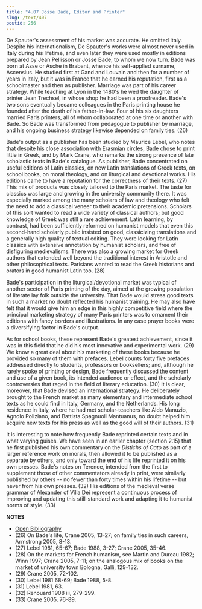 ```yaml
---
title: "4.07 Josse Bade, Editor and Printer"
slug: /text/407
postid: 256
---
```

De Spauter's assessment of his market was accurate. He omitted Italy. Despite his internationalism, De Spauter's works were almost never used in Italy during his lifetime, and even later they were used mostly in editions prepared by Jean Pellisson or Josse Bade, to whom we now turn. Bade was born at Asse or Asche in Brabant, whence his self-applied surname, Ascensius. He studied first at Gand and Louvain and then for a number of years in Italy, but it was in France that he earned his reputation, first as a schoolmaster and then as publisher. Marriage was part of his career strategy. While teaching at Lyon in the 1480's he wed the daughter of printer Jean Trechsel, in whose shop he had been a proofreader. Bade's two sons eventually became colleagues in the Paris printing house he founded after the death of his father-in-law. Four of his six daughters married Paris printers, all of whom collaborated at one time or another with Bade. So Bade was transformed from pedagogue to publisher by marriage, and his ongoing business strategy likewise depended on family ties. (26)

Bade's output as a publisher has been studied by Maurice Lebel, who notes that despite his close association with Erasmian circles, Bade chose to print little in Greek, and by Mark Crane, who remarks the strong presence of late scholastic texts in Bade's catalogue. As publisher, Bade concentrated on useful editions of Latin classics, on new Latin translations of Greek texts, on school books, on moral theology, and on liturgical and devotional works. His editions came to have a reputation for the correctness of their texts. (27) This mix of products was closely tailored to the Paris market. The taste for classics was large and growing in the university community there. It was especially marked among the many scholars of law and theology who felt the need to add a classical veneer to their academic pretensions. Scholars of this sort wanted to read a wide variety of classical authors; but good knowledge of Greek was still a rare achievement. Latin learning, by contrast, had been sufficiently reformed on humanist models that even this second-hand scholarly public insisted on good, classicizing translations and a generally high quality of textual editing. They were looking for Latin classics with extensive annotation by humanist scholars, and free of disfiguring medievalisms. There was also a growing market for Greek authors that extended well beyond the traditional interest in Aristotle and other philosophical texts. Parisians wanted to read the Greek historians and orators in good humanist Latin too. (28)

Bade's participation in the liturgical/devotional market was typical of another sector of Paris printing of the day, aimed at the growing population of literate lay folk outside the university. That Bade would stress good texts in such a market no doubt reflected his humanist training. He may also have felt that it would give him an edge in this highly competitive field where the principal marketing strategy of many Paris printers was to ornament their editions with fancy borders and illustrations. In any case prayer books were a diversifying factor in Bade's output.

As for school books, these represent Bade's greatest achievement, since it was in this field that he did his most innovative and experimental work. (29) We know a great deal about his marketing of these books because he provided so many of them with prefaces. Lebel counts forty five prefaces addressed directly to students, professors or booksellers; and, although he rarely spoke of printing or design, Bade frequently discussed the content and use of a given book, its intended audience or effect, and the scholarly controversies that raged in the field of literary education. (30) It is clear, moreover, that Bade devised an international strategy. He deliberately brought to the French market as many elementary and intermediate school texts as he could find in Italy, Germany, and the Netherlands. His long residence in Italy, where he had met scholar-teachers like Aldo Manuzio, Agnolo Poliziano, and Battista Spagnuoli Mantuanus, no doubt helped him acquire new texts for his press as well as the good will of their authors. (31)

It is interesting to note how frequently Bade reprinted certain texts and in what varying guises. We have seen in an earlier chapter (section 2.15) that he first published his own commentary on the *Distichs of Cato* as part of a larger reference work on morals, then allowed it to be published as a separate by others, and only toward the end of his life reprinted it on his own presses. Bade's notes on Terence, intended from the first to supplement those of other commentators already in print, were similarly published by others -- no fewer than forty times within his lifetime -- but never from his own presses. (32) His editions of the medieval verse grammar of Alexander of Villa Dei represent a continuous process of improving and updating this still-standard work and adapting it to humanist norms of style. (33)

**NOTES**
* [Open Bibliography](/bibliography.pdf)
* (26) On Bade's life, Crane 2005, 13-27; on family ties in such careers, Armstrong 2005, 8-13.
* (27) Lebel 1981, 65-67; Bade 1988, 3-27; Crane 2005, 35-46.
* (28) On the markets for French humanism, see Martin and Dureau 1982; Winn 1997; Crane 2005, 7-11; on the analogous mix of books on the market of university town Bologna, Galli, 129-132.
* (29) Crane 2005, 72-102.
* (30) Lebel 1981 68-69; Bade 1988, 5-8.
* (31) Lebel 1981, 63.
* (32) Renouard 1908 iii, 279-299.
* (33) Crane 2005, 76-89.
